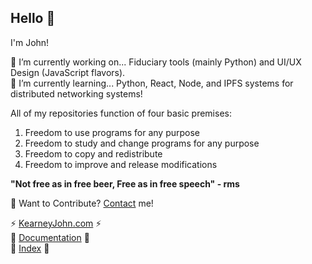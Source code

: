 ## Hello 👋

I'm John! 

🔭 I’m currently working on... Fiduciary tools (mainly Python) and UI/UX Design (JavaScript flavors).   
🌱 I’m currently learning... Python, React, Node, and IPFS systems for distributed networking systems!

All of my repositories function of four basic premises:
1. Freedom to use programs for any purpose
2. Freedom to study and change programs for any purpose
3. Freedom to copy and redistribute
4. Freedom to improve and release modifications

**"Not free as in free beer, Free as in free speech" - rms**

💬 Want to Contribute? [Contact](https://kearneyjohn.com/about) me!

⚡ [KearneyJohn.com](https://kearneyjohn.com) ⚡   
🔮 [Documentation](https://docs.kearneyjohn.com) 🔮  
📄 [Index](https://github.com/JohnKearney1/documentation/blob/main/docs/documentation.md) 📄    

